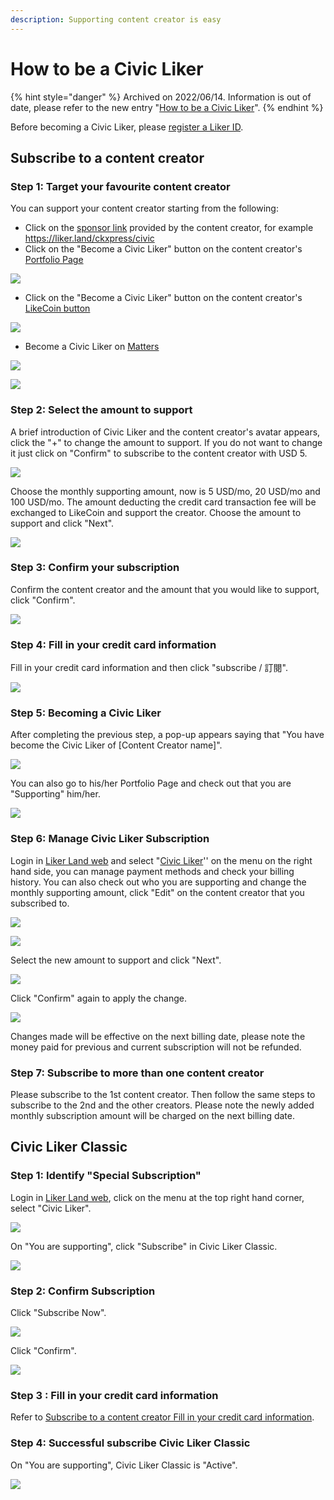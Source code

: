 ```yaml
---
description: Supporting content creator is easy
---
```


# How to be a Civic Liker

{% hint style="danger" %}
Archived on 2022/06/14. Information is out of date, please refer to the new entry "[How to be a Civic Liker](be-a-civic-liker.md)".
{% endhint %}

Before becoming a Civic Liker, please [register a Liker ID](https://docs.like.co/user-guide/liker-id/register).

## Subscribe to a content creator

### Step 1: Target your favourite content creator&#xD;

You can support your content creator starting from the following:

* Click on the [sponsor link](../creatortools/sponsor-link.md) provided by the content creator, for example  [https://liker.land/ckxpress/civic ](https://liker.land/ckxpress/civic)
* Click on the "Become a Civic Liker" button on the content creator's&#x20;  [Portfolio Page](../creatortools/portfolio-page.md)

![](../../../.gitbook/assets/register-civic-liker-1-en.png)

* Click on the "Become a Civic Liker" button on the content creator's [LikeCoin button](../../../user-guide/creator/)

![](../../../.gitbook/assets/register-civic-liker-2.png)

* Become a Civic Liker on [Matters](https://matters.news/)

![](../../../.gitbook/assets/register-civic-liker-10.png)

![](../../../.gitbook/assets/register-civic-liker-11.png)

### Step 2: Select the amount to support

A brief introduction of Civic Liker and the content creator's avatar appears, click the "+" to change the amount to support. If you do not want to change it just click on "Confirm" to subscribe to the content creator with USD 5.

![](../../../.gitbook/assets/register-civic-liker-3-en.png)

Choose the monthly supporting amount, now is 5 USD/mo, 20 USD/mo and 100 USD/mo.&#x20;The amount deducting the credit card transaction fee will be exchanged to LikeCoin and support the creator. Choose the amount to support and click "Next".

![](../../../.gitbook/assets/register-civic-liker-4-en.png)

### Step 3: Confirm your subscription

Confirm the content creator and the amount that you would like to support, click "Confirm".

![](../../../.gitbook/assets/register-civic-liker-5-en.png)

### Step 4:  Fill in your credit card information

Fill in your credit card information and then click "subscribe / 訂閱".

![](../../../.gitbook/assets/register-civic-liker-6.png)

### Step 5: Becoming a Civic Liker

After completing the previous step, a pop-up appears saying that "You have become the Civic Liker of \[Content Creator name]".

![](../../../.gitbook/assets/register-civic-liker-6point5-en.png)

You can also go to his/her Portfolio Page and check out that you are "Supporting" him/her.

![](../../../.gitbook/assets/register-civic-liker-7-en.png)

### Step 6:  Manage Civic Liker Subscription

Login in [Liker Land web](https://liker.land/) and select "[Civic Liker](https://liker.land/civic/dashboard)'' on the menu on the right hand side, you can manage payment methods and check your billing history. You can also check out who you are supporting and change the monthly supporting amount, click "Edit" on the content creator that you subscribed to.

![](../../../.gitbook/assets/civic-liker-menu-en.png)

![](../../../.gitbook/assets/register-civic-liker-8-en.png)

Select the new amount to support and click "Next".

![](../../../.gitbook/assets/register-civic-liker-9a-en.png)

Click "Confirm" again to apply the change.

![](../../../.gitbook/assets/register-civic-liker-9b-en.png)

Changes made will be effective on the next billing date, please note the money paid for previous and current subscription will not be refunded.

### Step 7: Subscribe to more than one content creator

Please subscribe to the 1st content creator. Then follow the same steps to subscribe to the 2nd and the other creators. Please note the newly added monthly subscription amount will be charged on the next billing date.

## Civic Liker Classic

### Step 1: **Identify** "Special Subscription"

Login in [Liker Land web](https://liker.land/), click on the menu at the top right hand corner, select "Civic Liker".

![](../../../.gitbook/assets/civic-liker-menu-en.png)

On "You are supporting", click "Subscribe" in Civic Liker Classic.

![](../../../.gitbook/assets/subscribe-civic-liker-classic-01-en.png)

### Step 2: Confirm Subscription

Click "Subscribe Now".

![](../../../.gitbook/assets/subscribe-civic-liker-classic-02-en.png)

Click "Confirm".

![](../../../.gitbook/assets/subscribe-civic-liker-classic-03-en.png)

### Step 3  :  Fill in your credit card information

Refer to [Subscribe to a content creator Fill in your credit card information](be-a-civic-liker.md#step-4-fill-in-your-credit-card-information).

### Step 4: Successful subscribe Civic Liker Classic

On "You are supporting", Civic Liker Classic is "Active".

![](../../../.gitbook/assets/subscribe-civic-liker-classic-04-en.png)
